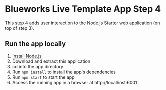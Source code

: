 # Blueworks Live Template App Step 4

This step 4 adds user interaction to the Node.js Starter web application (on top of step 3).

## Run the app locally

1. [Install Node.js]
2. Download and extract this application
3. cd into the app directory
4. Run `npm install` to install the app's dependencies
5. Run `npm start` to start the app
6. Access the running app in a browser at http://localhost:6001

[Install Node.js]: https://nodejs.org/en/download/
